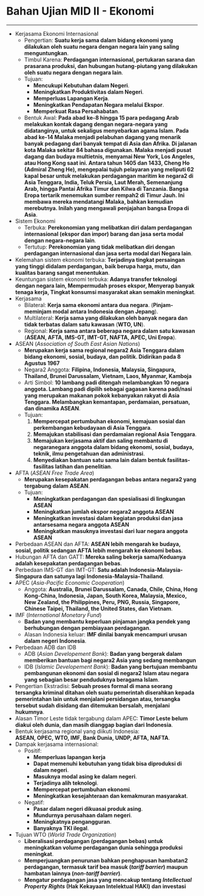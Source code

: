 # Bahan Ujian MID II - Ekonomi
---

- Kerjasama Ekonomi Internasional
  - Pengertian: **Suatu kerja sama dalam bidang ekonomi yang dilakukan oleh suatu negara dengan negara lain yang saling menguntungkan**.
  - Timbul Karena: **Perdagangan internasional, pertukaran sarana dan prasarana produksi, dan hubungan hutang-piutang yang dilakukan oleh suatu negara dengan negara lain**.
  - Tujuan:
    - **Mencukupi Kebutuhan dalam Negeri**.
    - **Meningkatkan Produktivitas dalam Negeri**.
    - **Memperluas Lapangan Kerja**.
    - **Meningkatkan Pendapatan Negara melalui Ekspor**.
    - **Memperkuat Rasa Persahabatan**.
  - Bentuk Awal: **Pada abad ke-8 hingga 15 para pedagang Arab melakukan kontak dagang dengan negara-negara yang didatanginya, untuk sekaligus menyebarkan agama Islam. Pada abad ke-14 Malaka menjadi pelabuhan dagang yang menarik banyak pedagang dari banyak tempat di Asia dan Afrika. Di jalanan kota Malaka sekitar 84 bahasa digunakan. Malaka menjadi pusat dagang dan budaya multietnis, menyamai New York, Los Angeles, atau Hong Kong saat ini. Antara tahun 1405 dan 1433, Cheng Ho (Admiral Zheng He), mengepalai tujuh pelayaran yang meliputi 62 kapal besar untuk melakukan perdagangan maritim ke negara2 di Asia Tenggara, India, Teluk Persia, Laut Merah, Semenanjung Arab, hingga Pantai Afrika Timur dan Kilwa di Tanzania. Bangsa Eropa tertarik menemukan sumber rempah2 di Timur Jauh. Ini membawa mereka mendatangi Malaka, bahkan kemudian merebutnya. Inilah yang mengawali penjajahan bangsa Eropa di Asia**.
- Sistem Ekonomi
  - Terbuka: **Perekonomian yang melibatkan diri dalam perdagangan internasional (ekspor dan impor) barang dan jasa serta modal dengan negara-negara lain**.
  - Tertutup: **Perekonomian yang tidak melibatkan diri dengan perdagangan internasional dan jasa serta modal dari Negara lain**.
- Kelemahan sistem ekonomi terbuka: **Terjadinya tingkat persaingan yang tinggi didalam perdagangan, baik berupa harga, mutu, dan kualitas barang sangat menentukan**.
- Keuntungan sistem ekonomi terbuka: **Adanya transfer teknologi dengan negara lain, Mempermudah proses ekspor, Menyerap banyak tenaga kerja, Tingkat konsumsi masyarakat akan semakin meningkat**.
- Kerjasama
  - Bilateral: **Kerja sama ekonomi antara dua negara**. (**Pinjam-meminjam modal antara Indonesia dengan Jepang**).
  - Multilateral: **Kerja sama yang dilakukan oleh banyak negara dan tidak terbatas dalam satu kawasan** (**WTO, UN**).
  - Regional: **Kerja sama antara beberapa negara dalam satu kawasan** (**ASEAN, AFTA, IMS-GT, IMT-GT, NAFTA, APEC, Uni Eropa**).
- ASEAN (*Association of South East Asian Nations*)
  - **Merupakan kerja sama regional negara2 Asia Tenggara dalam bidang ekonomi, sosial, budaya, dan politik. Didirikan pada 8 Agustus 1967**
  - Negara2 Anggota: **Filipina, Indonesia, Malaysia, Singapura, Thailand, Brunei Darussalam, Vietnam, Laos, Myanmar, Kamboja**
  - Arti Simbol: **10 lambang padi ditengah melambangkan 10 negara anggota. Lambang padi dipilih sebagai gagasan karena padi/nasi yang merupakan makanan pokok kebanyakan rakyat di Asia Tenggara. Melambangkan kemantapan, perdamaian, persatuan, dan dinamika ASEAN**.
  - Tujuan:
    1. **Mempercepat pertumbuhan ekonomi, kemajuan sosial dan perkembangan kebudayaan di Asia Tenggara**.
    2. **Memajukan stabilisasi dan perdamaian regional Asia Tenggara**.
    3. **Memajukan kerjasama aktif dan saling membantu di negaranegara anggota dalam bidang ekonomi, sosial, budaya, teknik, ilmu pengetahuan dan administrasi**.
    4. **Menyediakan bantuan satu sama lain dalam bentuk fasilitas-fasilitas latihan dan penelitian**.
- AFTA (*ASEAN Free Trade Area*)
  - **Merupakan kesepakatan perdagangan bebas antara negara2 yang tergabung dalam ASEAN**.
  - Tujuan:
    - **Meningkatkan perdagangan dan spesialisasi di lingkungan ASEAN**
    - **Meningkatkan jumlah ekspor negara2 anggota ASEAN**
    - **Meningkatkan investasi dalam kegiatan produksi dan jasa antarsesama negara anggota ASEAN**
    - **Meningkatkan masuknya investasi dari luar negara anggota ASEAN**
- Perbedaan ASEAN dan AFTA: **ASEAN lebih mengarah ke budaya, sosial, politik sedangan AFTA lebih mengarah ke ekonomi bebas**.
- Hubungan AFTA dan GATT: **Mereka saling bekerja sama/Keduanya adalah kesepakatan perdagangan bebas**.
- Perbedaan IMS-GT dan IMT-GT: **Satu adalah Indonesia-Malaysia-Singapura dan satunya lagi Indonesia-Malaysia-Thailand**.
- APEC (*Asia-Pacific Economic Cooperation*)
  - Anggota: **Australia, Brunei Darussalam, Canada, Chile, China, Hong Kong-China, Indonesia, Japan, South Korea, Malaysia, Mexico, New Zealand, the Philippines, Peru, PNG, Russia, Singapore, Chinese Taipei, Thailand, the United States, dan Vietnam**.
- IMF (*International Monetary Fund*)
  - **Badan yang membantu keperluan pinjaman jangka pendek yang berhubungan dengan pembiayaan perdagangan**.
  - Alasan Indonesia keluar: **IMF dinilai banyak mencampuri urusan dalam negeri Indonesia**.
- Perbedaan ADB dan IDB
  - ADB (*Asian Developement Bank*): **Badan yang bergerak dalam memberikan bantuan bagi negara2 Asia yang sedang membangun**
  - IDB (*Islamic Developement Bank*): **Badan yang bertujuan membantu pembangunan ekonomi dan sosial di negara2 Islam atau negara yang sebagian besar penduduknya beragama Islam**.
- Pengertian Ekstradisi: **Sebuah proses formal di mana seorang tersangka kriminal ditahan oleh suatu pemerintah diserahkan kepada pemerintahan lain untuk menjalani persidangan atau, tersangka tersebut sudah disidang dan ditemukan bersalah, menjalani hukumnya**.
- Alasan Timor Leste tidak tergabung dalam APEC: **Timor Leste belum diakui oleh dunia, dan masih dianggap bagian dari Indonesia**.
- Bentuk kerjasama regional yang diikuti Indonesia: **ASEAN, OPEC, WTO, IMF, Bank Dunia, UNDP, AFTA, NAFTA**.
- Dampak kerjasama internasional:
  - Positif:
    - **Memperluas lapangan kerja**
    - **Dapat memenuhi kebutuhan yang tidak bisa diproduksi di dalam negeri**.
    - **Masuknya modal asing ke dalam negeri**.
    - **Terjadinya alih teknologi**.
    - **Mempercepat pertumbuhan ekonomi**.
    - **Meningkatkan kesejahteraan dan kemakmuran masyarakat**.
  - Negatif:
    - **Pasar dalam negeri dikuasai produk asing**.
    - **Mundurnya perusahaan dalam negeri**.
    - **Meningkatnya pengangguran**.
    - **Banyaknya TKI ilegal**.
- Tujuan WTO (*World Trade Organization*)
  - **Liberalisasi perdagangan (perdagangan bebas) untuk meningkatkan volume perdagangan dunia sehingga produksi meningkat**.
  - **Memperjuangkan penurunan bahkan penghapusan hambatan2 perdagangan, termasuk tarif bea masuk (*tariff barrier*) maupun hambatan lainnya (*non-tariff barrier*)**.
  - **Mengatur perdagangan jasa yang mencakup tentang *Intellectual Property Rights* (Hak Kekayaan Intelektual HAKI) dan investasi**